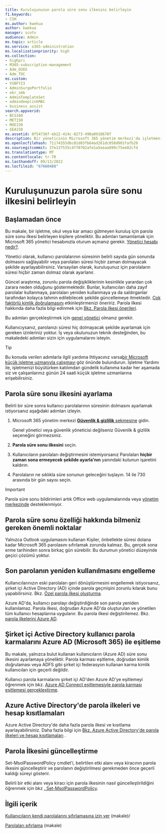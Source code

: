 ```yaml
---
title: Kuruluşunuzun parola süre sonu ilkesini belirleyin
f1.keywords:
- CSH
ms.author: kwekua
author: kwekua
manager: scotv
audience: Admin
ms.topic: article
ms.service: o365-administration
ms.localizationpriority: high
ms.collection:
- highpri
- M365-subscription-management
- Adm_O365
- Adm_TOC
ms.custom:
- VSBFY23
- AdminSurgePortfolio
- okr_smb
- AdminTemplateSet
- admindeeplinkMAC
- business_assist
search.appverid:
- BCS160
- MET150
- MOE150
- GEA150
ms.assetid: 0f54736f-eb22-414c-8273-498a0918678f
description: Bir yöneticinin Microsoft 365 yönetim merkezi'da işletmeniz, okuluniz veya kar amacı gütmeyen kuruluşunuz için parola süre sonu ilkesi ayarlamayı öğrenin.
ms.openlocfilehash: 71174355dbc01d03fb64ad261dc058d901fafb20
ms.sourcegitcommit: 37e137535c4f70702afe1a5eeaa899c75ee02cfd
ms.translationtype: MT
ms.contentlocale: tr-TR
ms.lasthandoff: 09/13/2022
ms.locfileid: "67660488"
---
```

# <a name="set-the-password-expiration-policy-for-your-organization"></a>Kuruluşunuzun parola süre sonu ilkesini belirleyin

## <a name="before-you-begin"></a>Başlamadan önce

Bu makale, bir işletme, okul veya kar amacı gütmeyen kuruluş için parola süre sonu ilkesi belirleyen kişilere yöneliktir. Bu adımları tamamlamak için Microsoft 365 yönetici hesabınızla oturum açmanız gerekir. [Yönetici hesabı nedir?](/microsoft-365/admin/add-users/about-admin-roles).

Yönetici olarak, kullanıcı parolalarının süresinin belirli sayıda gün sonunda dolmasını sağlayabilir veya parolaları süresi hiçbir zaman dolmayacak şekilde ayarlayabilirsiniz. Varsayılan olarak, kuruluşunuz için parolaların süresi hiçbir zaman dolmaz olarak ayarlanır.

Güncel araştırma, zorunlu parola değişikliklerinin kesinlikle yarardan çok zarara neden olduğunu göstermektedir. Bunlar, kullanıcıları daha zayıf parolalar kullanmaya, parolaları yeniden kullanmaya ya da saldırganlar tarafından kolayca tahmin edilebilecek şekilde güncellemeye itmektedir. [Çok faktörlü kimlik doğrulamasını](../security-and-compliance/set-up-multi-factor-authentication.md) etkinleştirmenizi öneririz. Parola ilkesi hakkında daha fazla bilgi edinmek için [Bkz. Parola ilkesi önerileri](../misc/password-policy-recommendations.md).

Bu adımları gerçekleştirmek için [genel yönetici](../add-users/about-admin-roles.md) olmanız gerekir.

Kullanıcıysanız, parolanızı süresi hiç dolmayacak şekilde ayarlamak için gereken izinleriniz yoktur. İş veya okulunuzun teknik desteğinden, bu makaledeki adımları sizin için uygulamalarını isteyin.

> [!TIP]
> Bu konuda verilen adımlarla ilgili yardıma ihtiyacınız varsa[bir Microsoft küçük işletme uzmanıyla çalışmayı](https://go.microsoft.com/fwlink/?linkid=2186871) göz önünde bulundurun. İşletme Yardımı ile, işletmenizi büyütürken katılımdan gündelik kullanıma kadar her aşamada siz ve çalışanlarınız günün 24 saati küçük işletme uzmanlarına erişebilirsiniz.

## <a name="set-password-expiration-policy"></a>Parola süre sonu ilkesini ayarlama

Belirli bir süre sonra kullanıcı parolalarının süresinin dolmasını ayarlamak istiyorsanız aşağıdaki adımları izleyin.

1. Microsoft 365 yönetim merkezi <a href="https://go.microsoft.com/fwlink/p/?linkid=2072756" target="_blank">**Güvenlik & gizlilik** sekmesine</a> gidin.

    Genel yönetici veya güvenlik yöneticisi değilseniz Güvenlik & gizlilik seçeneğini görmezsiniz.
  
1. **Parola süre sonu ilkesini** seçin.
  
1. Kullanıcıların parolaları değiştirmesini istemiyorsanız Parolaları **hiçbir zaman sona ermeyecek şekilde ayarla'nın** yanındaki kutunun işaretini kaldırın.

1. Parolaların ne sıklıkla süre sonunun geleceğini tuşlayın. 14 ile 730 arasında bir gün sayısı seçin.
 
> [!IMPORTANT]
> Parola süre sonu bildirimleri artık Office web uygulamalarında veya [yönetim merkezinde](https://portal.office.com) desteklenmiyor.
  
## <a name="important-things-you-need-to-know-about-the-password-expiration-feature"></a>Parola süre sonu özelliği hakkında bilmeniz gereken önemli noktalar
  
Yalnızca Outlook uygulamasını kullanan Kişiler, önbellekte süresi dolana kadar Microsoft 365 parolasını sıfırlamak zorunda kalmaz. Bu, gerçek sona erme tarihinden sonra birkaç gün sürebilir. Bu durumun yönetici düzeyinde geçici çözümü yoktur.

## <a name="prevent-last-password-from-being-used-again"></a>Son parolanın yeniden kullanılmasını engelleme

Kullanıcılarınızın eski parolaları geri dönüştürmesini engellemek istiyorsanız, şirket içi Active Directory (AD) içinde parola geçmişini zorunlu kılarak bunu yapabilirsiniz. Bkz. [Özel parola ilkesi oluşturma](/azure/active-directory-domain-services/password-policy#create-a-custom-password-policy).

Azure AD'da, kullanıcı parolayı değiştirdiğinde son parola yeniden kullanılamaz. Parola ilkesi, doğrudan Azure AD'da oluşturulan ve yönetilen tüm kullanıcı hesaplarına uygulanır. Bu parola ilkesi değiştirilemez. Bkz. [parola ilkelerini Azure AD](/azure/active-directory/authentication/concept-sspr-policy#password-policies-that-only-apply-to-cloud-user-accounts).

## <a name="synchronize-user-passwords-hashes-from-an-on-premises-active-directory-to-azure-ad-microsoft-365"></a>Şirket içi Active Directory kullanıcı parola karmalarını Azure AD (Microsoft 365) ile eşitleme

Bu makale, yalnızca bulut kullanan kullanıcıların (Azure AD) süre sonu ilkesini ayarlamaya yöneliktir. Parola karması eşitleme, doğrudan kimlik doğrulaması veya ADFS gibi şirket içi federasyon kullanan karma kimlik kullanıcıları için geçerli değildir.
  
Kullanıcı parola karmalarını şirket içi AD'den Azure AD'ye eşitlemeyi öğrenmek için bkz. [Azure AD Connect eşitlemesiyle parola karması eşitlemesi gerçekleştirme](/azure/active-directory/hybrid/how-to-connect-password-hash-synchronization).

## <a name="password-policies-and-account-restrictions-in-azure-active-directory"></a>Azure Active Directory'de parola ilkeleri ve hesap kısıtlamaları

Azure Active Directory'de daha fazla parola ilkesi ve kısıtlama ayarlayabilirsiniz. Daha fazla bilgi için [Bkz. Azure Active Directory'de parola ilkeleri ve hesap kısıtlamaları](/azure/active-directory/authentication/concept-sspr-policy) .

## <a name="update-password-policy"></a>Parola İlkesini güncelleştirme

Set-MsolPasswordPolicy cmdlet'i, belirtilen etki alanı veya kiracının parola ilkesini güncelleştirir ve parolanın değiştirilmesi gerekmeden önce geçerli kaldığı süreyi gösterir.

Belirli bir etki alanı veya kiracı için parola ilkesinin nasıl güncelleştirildiğini öğrenmek için bkz [. Set-MsolPasswordPolicy](/powershell/module/msonline/set-msolpasswordpolicy).

## <a name="related-content"></a>İlgili içerik

[Kullanıcıların kendi parolalarını sıfırlamasına izin ver](../add-users/let-users-reset-passwords.md) (makale)/

[Parolaları sıfırlama](../add-users/reset-passwords.md) (makale)
